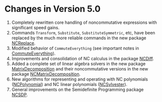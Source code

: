 # Changes in Version 5.0

1. Completely rewritten core handling of noncommutative expressions
   with significant speed gains.
2. Commands `Transform`, `Substitute`, `SubstituteSymmetric`, etc,
   have been replaced by the much more reliable commands in the new
   package [NCReplace](#PackageNCReplace).
3. Modified behavior of `CommuteEverything` (see important notes in
   [CommuteEverything](#CommuteEverything)).
4. Improvements and consolidation of NC calculus in the package
   [NCDiff](#PackageNCDiff).
5. Added a complete set of linear algebra solvers in the new package
   [MatrixDecomposition](#PackageMatrixDecomposition) and their
   noncommutative versions in the new package
   [NCMatrixDecomposition](#PackageNCMatrixDecomposition).
6. New algorithms for representing and operating with NC polynomials
   ([NCPolynomial](#PackageNCPolynomial)) and NC linear polynomials
   ([NCSylvester](#PackageNCSylvester)).
7. General improvements on the Semidefinite Programming package
   [NCSDP](#PackageNCSDP).
